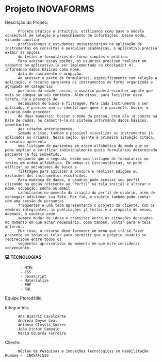 # Projeto INOVAFORMS

Descrição do Projeto:

          Projeto prático e intuitivo, utilizando como base o modelo conceitual de seleção e preenchimento de informações. Desse modo, visando auxiliar
          profissionais e estudantes universitários na aplicação de instrumentos em consultas e pesquisas acadêmicas, o aplicativo precisa exibir as opções 
          de testes e formulários de forma simples e prática.
          Para acessar essas opções, os usuários precisam realizar um cadastro no aplicativo (a ser implementado no checkpoint 4), informando dados básicos como nome, 
          data de nascimento e ocupação. 
          Ao acessar a parte de formulários, especificamente com relação a aplicação, o recurso apresenta os instrumentos de forma organizada e agrupada em categorias 
          por área da saúde, assim, o usuário poderá escolher aquele que mais se adequa ao seu contexto. Além disso, para facilitar essa tarefa, há a presença de 
          mecanismos de busca e filtragem. Para cada instrumento a ser aplicado, é preciso que se identifique quem é o paciente. Assim, o usuário pode proceder 
          de duas maneiras: buscar o nome da pessoa, caso ela já conste na base de dados, ou cadastrá-la no sistema informando dados básicos, semelhantes
          aos citados anteriormente. 
          Somado a isso, também é possível visualizar os instrumentos já aplicados ou criados. Nessa seção, quanto à primeira situação citada, o recurso apresenta 
          uma listagem de pacientes em ordem alfabética de modo que se pode ampliar e verificar individualmente quais formulários determinado paciente já foi submetido, 
          enquanto que a segunda, exibe uma listagem de formulários ou testes em ordem alfabética. Em ambas as circunstâncias, se pode utilizar os mecanismos de busca e 
          filtragem para agilizar a procura e realizar edições ou exclusões dos instrumentos escolhidos.
          Para mudança de dados, o usuário pode acessar seu perfil clicando na opção referente ao “Perfil” na tela inicial e alterar o nome, ocupação, senha ou email 
          cadastrados no momento da criação do perfil de usuário, além de conseguir adicionar sua foto. Por fim, o usuário também pode contar com uma sessão de perguntas 
          frequentes e uma tela apresentando o projeto do cliente, com os membros integrantes, as publicações já feitas e a proposta do mesmo. Ademais, o usuário pode 
          sempre mudar de ideia e transitar entre as situações desejadas no momento em que achar necessário, como também, voltar para a tela anterior.
          Por isso, o recurso deve fornecer um menu que irá se fazer presente em todas as telas para permitir que o próprio usuário se redirecione entre todos os 
          segmentos apresentados no momento em que este considerar conveniente.



   
**:computer: TECNOLOGIAS**

           - HTML
           - CSS
           - Javascript
           - Materialize
           - PHP
           - SQL
Equipe Pterodátilo

Integrantes:

          Ana Biatriz Cavalcante
          Andreza Deyse Leal
          Antonio Clessio Soares
          João Victor Sampaio
          Maria Eduarda Ferreira
Cliente:

          Núcleo de Pesquisas e Inovações Tecnológicas em Reabilitação Humana –  INOVAFISIO
